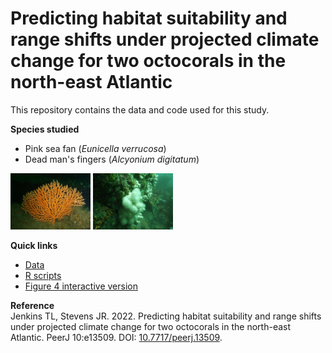# Predicting habitat suitability and range shifts under projected climate change for two octocorals in the north-east Atlantic

This repository contains the data and code used for this study.

**Species studied**
- Pink sea fan (_Eunicella verrucosa_)
- Dead man's fingers (_Alcyonium digitatum_)

<img src="https://raw.githubusercontent.com/Tom-Jenkins/seafan_sdm/main/images/E_verrucosa_JRS.png" width="128" height="90"/> <img src="https://raw.githubusercontent.com/Tom-Jenkins/seafan_sdm/main/images/A_digitatum_JRS.png" width="128" height="90"/>

**Quick links**
- [Data](https://github.com/Tom-Jenkins/seafan_sdm/tree/main/data)
- [R scripts](https://github.com/Tom-Jenkins/seafan_sdm/tree/main/R)
- [Figure 4 interactive version](https://tom-jenkins.github.io/seafan_sdm/figures/Figure4_interactive)

**Reference**  
Jenkins TL, Stevens JR. 2022. Predicting habitat suitability and range shifts under projected climate change for two
octocorals in the north-east Atlantic. PeerJ 10:e13509. DOI: [10.7717/peerj.13509](https://dx.doi.org/10.7717/peerj.13509).
